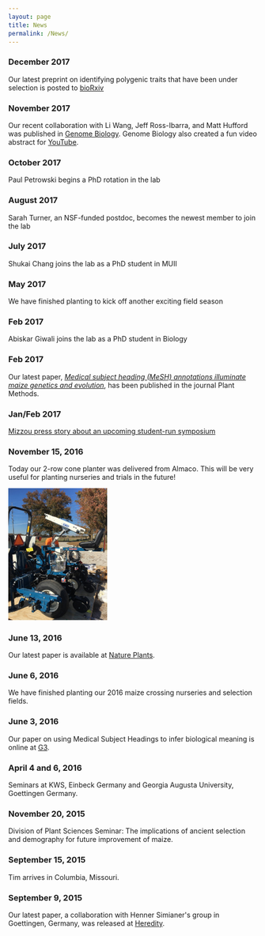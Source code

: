 ```yaml
---
layout: page
title: News
permalink: /News/
---
```



### December 2017
Our latest preprint on identifying polygenic traits that have been under selection is posted to [bioRxiv](https://www.biorxiv.org/content/early/2017/12/21/238295)

### November 2017
Our recent collaboration with Li Wang, Jeff Ross-Ibarra, and Matt Hufford was published in [Genome Biology](https://genomebiology.biomedcentral.com/articles/10.1186/s13059-017-1346-4). Genome Biology also created a fun video abstract for [YouTube](https://www.youtube.com/watch?v=KgIUGHEZ2nM&t=0s).

### October 2017
Paul Petrowski begins a PhD rotation in the lab

### August 2017
Sarah Turner, an NSF-funded postdoc, becomes the newest member to join the lab

### July 2017
Shukai Chang joins the lab as a PhD student in MUII

### May 2017
We have finished planting to kick off another exciting field season

### Feb 2017
Abiskar Giwali joins the lab as a PhD student in Biology

### Feb 2017
Our latest paper, [*Medical subject heading (MeSH) annotations illuminate maize genetics and evolution*](https://plantmethods.biomedcentral.com/articles/10.1186/s13007-017-0159-5),  has been published in the journal Plant Methods.

### Jan/Feb 2017
[Mizzou press story about an upcoming student-run symposium](http://cafnrnews.com/2017/01/starting-off-the-series/)

### November 15, 2016
Today our 2-row cone planter was delivered from Almaco. This will be very useful for planting nurseries and trials in the future!
<div>
    <a href="http://beissingerlab.github.io/img/conePlanter.JPG"><img src="/img/conePlanter.JPG" title="Cone Planter" width="200" border="0"></a>
</div>

### June 13, 2016
Our latest paper is available at [Nature Plants](http://www.nature.com/articles/nplants201684).

### June 6, 2016
We have finished planting our 2016 maize crossing nurseries and selection fields.

### June 3, 2016
Our paper on using Medical Subject Headings to infer biological meaning is online at [G3](http://www.g3journal.org/content/early/2016/06/01/g3.116.031096.abstract).

### April 4 and 6, 2016
Seminars at KWS, Einbeck Germany and Georgia Augusta University, Goettingen Germany.

### November 20, 2015
Division of Plant Sciences Seminar: The implications of ancient selection and demography for future improvement of maize.


### September 15, 2015
Tim arrives in Columbia, Missouri.


### September 9, 2015
Our latest paper, a collaboration with Henner Simianer's group in Goettingen, Germany, was released at [Heredity](http://www.nature.com/hdy/journal/vaop/ncurrent/abs/hdy201581a.html).
